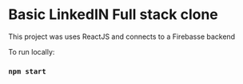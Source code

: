 # Basic LinkedIN Full stack clone

This project was uses ReactJS and connects to a Firebasse backend

To run locally:
### `npm start`
